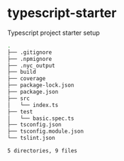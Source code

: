 # typescript-starter
Typescript project starter setup

```bash
.
├── .gitignore
├── .npmignore
├── .nyc_output
├── build
├── coverage
├── package-lock.json
├── package.json
├── src
│   └── index.ts
├── test
│   └── basic.spec.ts
├── tsconfig.json
├── tsconfig.module.json
└── tslint.json

5 directories, 9 files
```
